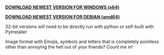 **[DOWNLOAD NEWEST VERSION FOR WINDOWS (x64)](https://github.com/Bummbumm6/wimmelbild/releases/latest/download/wimmelbild2png)**

**[DOWNLOAD NEWEST VERSION FOR DEBIAN (amd64)](https://github.com/Bummbumm6/wimmelbild/releases/latest/download/wimmelbild2png.exe)**

32-bit versions will need to be directly run with python or self-built with PyInstaller

Image format with Emojis, symbols and letters that is completely pointless other than annoying the hell out of your friends? Count me in!
